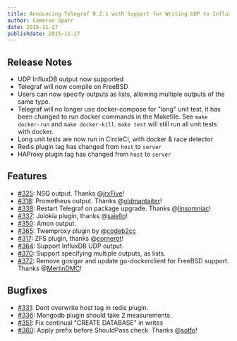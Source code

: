 ```yaml
---
title: Announcing Telegraf 0.2.1 with Support for Writing UDP to InfluxDB and Multiple Outputs of the Same Type
author: Cameron Sparr
date: 2015-11-17
publishdate: 2015-11-17
---
```


## Release Notes
- UDP InfluxDB output now supported
- Telegraf will now compile on FreeBSD
- Users can now specify outputs as lists, allowing multiple outputs of the
same type.
- Telegraf will no longer use docker-compose for "long" unit test, it has been
changed to run docker commands in the Makefile. See `make docker-run` and
`make docker-kill`. `make test` will still run all unit tests with docker.
- Long unit tests are now run in CircleCI, with docker & race detector
- Redis plugin tag has changed from `host` to `server`
- HAProxy plugin tag has changed from `host` to `server`

## Features
- [#325](https://github.com/influxdb/telegraf/pull/325): NSQ output. Thanks @[jrxFive](https://github.com/jrxFive)!
- [#318](https://github.com/influxdb/telegraf/pull/318): Prometheus output. Thanks @[oldmantaiter](https://github.com/oldmantaiter)!
- [#338](https://github.com/influxdb/telegraf/pull/338): Restart Telegraf on package upgrade. Thanks @[linsomniac](https://github.com/linsomniac)!
- [#337](https://github.com/influxdb/telegraf/pull/337): Jolokia plugin, thanks @[saiello](https://github.com/saiello)!
- [#350](https://github.com/influxdb/telegraf/pull/350): Amon output.
- [#365](https://github.com/influxdb/telegraf/pull/365): Twemproxy plugin by @[codeb2cc](https://github.com/codeb2cc)
- [#317](https://github.com/influxdb/telegraf/issues/317): ZFS plugin, thanks @[cornerot](https://github.com/cornerot)!
- [#364](https://github.com/influxdb/telegraf/pull/364): Support InfluxDB UDP output.
- [#370](https://github.com/influxdb/telegraf/pull/370): Support specifying multiple outputs, as lists.
- [#372](https://github.com/influxdb/telegraf/pull/372): Remove gosigar and update go-dockerclient for FreeBSD support. Thanks @[MerlinDMC](https://github.com/MerlinDMC)!

## Bugfixes
- [#331](https://github.com/influxdb/telegraf/pull/331): Dont overwrite host tag in redis plugin.
- [#336](https://github.com/influxdb/telegraf/pull/336): Mongodb plugin should take 2 measurements.
- [#351](https://github.com/influxdb/telegraf/issues/317): Fix continual "CREATE DATABASE" in writes
- [#360](https://github.com/influxdb/telegraf/pull/360): Apply prefix before ShouldPass check. Thanks @[sotfo](https://github.com/sotfo)!
